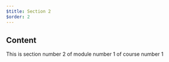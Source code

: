 ```yaml
---
$title: Section 2
$order: 2
---
```


## Content

This is section number 2 of module number 1 of course number 1
